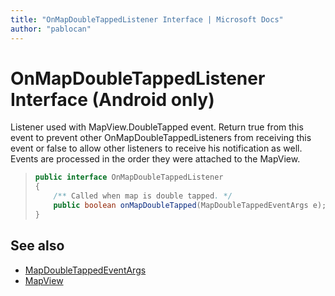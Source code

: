 ```yaml
---
title: "OnMapDoubleTappedListener Interface | Microsoft Docs"
author: "pablocan"
---
```


# OnMapDoubleTappedListener Interface (Android only)

Listener used with MapView.DoubleTapped event. Return true from this event to prevent other OnMapDoubleTappedListeners from receiving this event or false to allow other listeners to receive his notification as well. Events are processed in the order they were attached to the MapView.

>```java
> public interface OnMapDoubleTappedListener
> {
>     /** Called when map is double tapped. */
>     public boolean onMapDoubleTapped(MapDoubleTappedEventArgs e);
> }
>```

## See also

* [MapDoubleTappedEventArgs](MapDoubleTappedEventArgs-class.md)
* [MapView](../MapView-class.md)